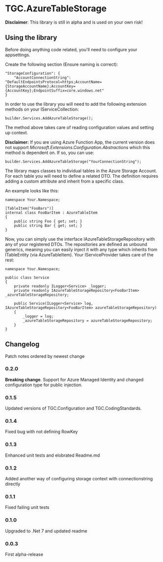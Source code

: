 # TGC.AzureTableStorage

**Disclaimer**: This library is still in alpha and is used on your own risk!

## Using the library

Before doing anything code related, you'll need to configure your appsettings.

Create the following section (Ensure naming is correct):

	"StorageConfiguration": {
		"AccountConnectionString": "DefaultEndpointsProtocol=https;AccountName={StorageAccountName};AccountKey={AccountKey};EndpointSuffix=core.windows.net"
	}

In order to use the library you will need to add the following extension methods on your IServiceCollection:

	builder.Services.AddAzureTableStorage();

The method above takes care of reading configuration values and setting up context.

**Disclaimer:** If you are using Azure Function App, the current version does not support *Microsoft.Extensions.Configuration.Abstractions* which this method is dependent on. If so, you can use:

	builder.Services.AddAzureTableStorage("YourConnectionString");

The library maps classes to individual tables in the Azure Storage Account. For each table you will need to define a related DTO. The definition requires adding a custom attribute and inherit from a specific class.

An example looks like this:

	namespace Your.Namespace;

	[TableItem("FooBars")]
	internal class FooBarItem : AzureTableItem
	{
		public string Foo { get; set; }
		public string Bar { get; set; }
	}

Now, you can simply use the interface IAzureTableStorageRepository with any of your registered DTOs. The repositories are defined as unbound generics, meaning you can easily inject it with any type which inherits from ITableEntity (via AzureTableItem). Your IServiceProvider takes care of the rest:

	namespace Your.Namespace;

	public class Service
	{
		private readonly ILogger<Service> _logger;
		private readonly IAzureTableStorageRepository<FooBarItem> _azureTableStorageRepository;

		public Service(ILogger<Service> log, IAzureTableStorageRepository<FooBarItem> azureTableStorageRepository)
		{
			_logger = log;
			_azureTableStorageRepository = azureTableStorageRepository;
		}
	}

## Changelog

Patch notes ordered by newest change

### 0.2.0
**Breaking change**. Support for Azure Managed Identity and changed configuration type for public injection.

### 0.1.5
Updated versions of TGC.Configuration and TGC.CodingStandards.

### 0.1.4
Fixed bug with not defining RowKey

### 0.1.3
Enhanced unit tests and elobrated Readme.md

### 0.1.2
Added another way of configuring storage context with connectionstring directly

### 0.1.1
Fixed failing unit tests

### 0.1.0
Upgraded to .Net 7 and updated readme

### 0.0.3
First alpha-release

